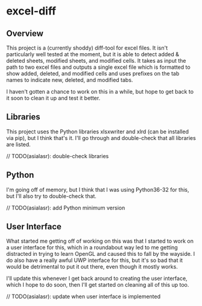 # excel-diff
## Overview
This project is a (currently shoddy) diff-tool for excel files.  It isn't particularly well tested at the moment, but it is able to detect added & deleted sheets, modified sheets, and modified cells.  It takes as input the path to two excel files and outputs a single excel file which is formatted to show added, deleted, and modified cells and uses prefixes on the tab names to indicate new, deleted, and modified tabs.

I haven't gotten a chance to work on this in a while, but hope to get back to it soon to clean it up and test it better.

## Libraries
This project uses the Python libraries xlsxwriter and xlrd (can be installed via pip), but I think that's it.  I'll go through and double-check that all libraries are listed.

// TODO(asialasr): double-check libraries

## Python
I'm going off of memory, but I think that I was using Python36-32 for this, but I'll also try to double-check that.

// TODO(asialasr): add Python minimum version

## User Interface
What started me getting off of working on this was that I started to work on a user interface for this, which in a roundabout way led to me getting distracted in trying to learn OpenGL and caused this to fall by the wayside.  I do also have a really awful UWP interface for this, but it's so bad that it would be detrimental to put it out there, even though it mostly works.

I'll update this whenever I get back around to creating the user interface, which I hope to do soon, then I'll get started on cleaning all of this up too.

// TODO(asialasr): update when user interface is implemented
